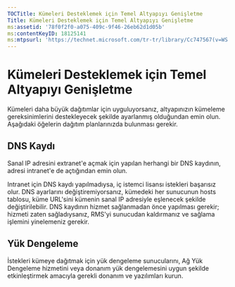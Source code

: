 ```yaml
---
TOCTitle: Kümeleri Desteklemek için Temel Altyapıyı Genişletme
Title: Kümeleri Desteklemek için Temel Altyapıyı Genişletme
ms:assetid: '78f0f2f0-a075-409c-9f46-26eb62d1d05b'
ms:contentKeyID: 18125141
ms:mtpsurl: 'https://technet.microsoft.com/tr-tr/library/Cc747567(v=WS.10)'
---
```


Kümeleri Desteklemek için Temel Altyapıyı Genişletme
====================================================

Kümeleri daha büyük dağıtımlar için uyguluyorsanız, altyapınızın kümeleme gereksinimlerini destekleyecek şekilde ayarlanmış olduğundan emin olun. Aşağıdaki öğelerin dağıtım planlarınızda bulunması gerekir.

DNS Kaydı
---------

Sanal IP adresini extranet'e açmak için yapılan herhangi bir DNS kaydının, adresi intranet'e de açtığından emin olun.

Intranet için DNS kaydı yapılmadıysa, iç istemci lisansı istekleri başarısız olur. DNS ayarlarını değiştiremiyorsanız, kümedeki her sunucunun hosts tablosu, küme URL'sini kümenin sanal IP adresiyle eşlenecek şekilde değiştirilebilir. DNS kaydının hizmet sağlanmadan önce yapılması gerekir; hizmeti zaten sağladıysanız, RMS'yi sunucudan kaldırmanız ve sağlama işlemini yinelemeniz gerekir.

Yük Dengeleme
-------------

İstekleri kümeye dağıtmak için yük dengeleme sunucularını, Ağ Yük Dengeleme hizmetini veya donanım yük dengelemesini uygun şekilde etkinleştirmek amacıyla gerekli donanım ve yazılımları kurun.

